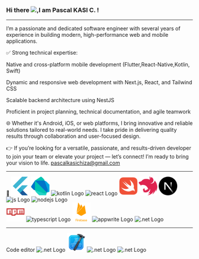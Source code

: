 ### Hi there <img src="https://raw.githubusercontent.com/MartinHeinz/MartinHeinz/master/wave.gif" width="30px">,I am Pascal KASI C. !

<hr></hr>
I’m a passionate and dedicated software engineer with several years of experience in building modern, high-performance web and mobile applications.

✅ Strong technical expertise:

Native and cross-platform mobile development (Flutter,React-Native,Kotlin, Swift)

Dynamic and responsive web development with Next.js, React, and Tailwind CSS

Scalable backend architecture using NestJS

Proficient in project planning, technical documentation, and agile teamwork

🌐 Whether it's Android, iOS, or web platforms, I bring innovative and reliable solutions tailored to real-world needs. I take pride in delivering quality results through collaboration and user-focused design.

👉 If you’re looking for a versatile, passionate, and results-driven developer to join your team or elevate your project — let’s connect! I’m ready to bring your vision to life. pascalkasichiza@gmail.com
<hr></hr>

🧰 
<img src="https://github.com/devicons/devicon/blob/master/icons/flutter/flutter-original.svg" alt="php Logo" with="50" height="50"/>
<img src="https://github.com/devicons/devicon/blob/master/icons/dart/dart-original.svg" alt="dart Logo" with="50" height="50"/>
<img src="https://cdn.jsdelivr.net/gh/devicons/devicon/icons/kotlin/kotlin-original.svg" alt="kotlin Logo" with="50" height="50"/>
<img src="https://cdn.jsdelivr.net/gh/devicons/devicon/icons/react/react-original.svg" alt="react Logo" with="50" height="50"/> 
<img src="https://github.com/devicons/devicon/blob/master/icons/swift/swift-original.svg" alt="react Logo" with="50" height="50"/> 
<img src="https://github.com/devicons/devicon/blob/master/icons/nestjs/nestjs-original.svg" alt="nest Logo" with="50" height="50"/>
<img src="https://github.com/devicons/devicon/blob/master/icons/nextjs/nextjs-original.svg" alt="nest Logo" with="50" height="50"/>
<img src="https://cdn.jsdelivr.net/gh/devicons/devicon/icons/javascript/javascript-original.svg" alt="js Logo" with="50" height="50"/>
<img src="https://cdn.jsdelivr.net/gh/devicons/devicon/icons/nodejs/nodejs-original.svg" alt="nodejs Logo" with="50" height="50"/>       
<img src="https://github.com/devicons/devicon/blob/master/icons/npm/npm-original-wordmark.svg" alt="npm Logo" with="50" height="50"/>
<img src="https://cdn.jsdelivr.net/gh/devicons/devicon/icons/typescript/typescript-plain.svg" alt="typescript Logo" with="50" height="50"/>
<img src="https://github.com/devicons/devicon/blob/master/icons/firebase/firebase-plain-wordmark.svg" alt="firebase Logo" with="50" height="50"/>
<img src="https://cdn.jsdelivr.net/gh/devicons/devicon/icons/appwrite/appwrite-original.svg" alt="appwrite Logo" with="50" height="50"/>
<img src="https://cdn.jsdelivr.net/gh/devicons/devicon/icons/dotnetcore/dotnetcore-original.svg" alt=".net Logo" with="50" height="50"/>
 
 ---
 Code editor  <img src="https://cdn.jsdelivr.net/gh/devicons/devicon/icons/vscode/vscode-original.svg"  alt=".net Logo" with="50" height="50" />
<img src="https://github.com/devicons/devicon/blob/master/icons/xcode/xcode-original.svg" alt=".net Logo" with="50" height="50" />
<img src="https://cdn.jsdelivr.net/gh/devicons/devicon/icons/androidstudio/androidstudio-original.svg"  alt=".net Logo" with="50" height="50" />
<img src="https://cdn.jsdelivr.net/gh/devicons/devicon/icons/visualstudio/visualstudio-plain.svg" alt=".net Logo" with="50" height="50" />


 


